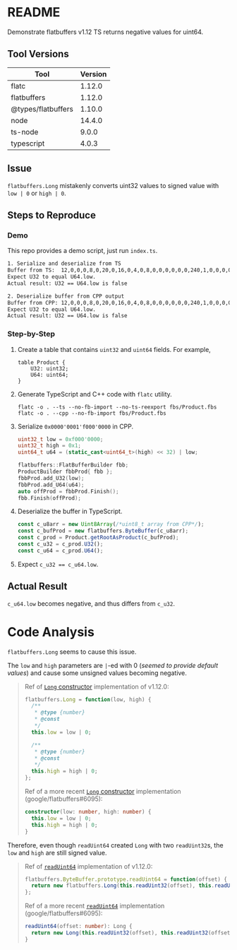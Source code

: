 # README
Demonstrate flatbuffers v1.12 TS returns negative values for uint64.

## Tool Versions

| Tool                  | Version   |
|-----------------------|-----------|
| flatc                 | 1.12.0    |
| flatbuffers           | 1.12.0    |
| @types/flatbuffers    | 1.10.0    |
| node                  | 14.4.0    |
| ts-node               | 9.0.0     |
| typescript            | 4.0.3     |

## Issue
`flatbuffers.Long` mistakenly converts uint32 values to signed value with `low | 0` or `high | 0`.

## Steps to Reproduce

### Demo
This repo provides a demo script, just run `index.ts`.

``` bash
1. Serialize and deserialize from TS
Buffer from TS:  12,0,0,0,8,0,20,0,16,0,4,0,8,0,0,0,0,0,0,240,1,0,0,0,0,0,0,0,0,0,0,240
Expect U32 to equal U64.low.
Actual result: U32 == U64.low is false

2. Deserialize buffer from CPP output
Buffer from CPP: 12,0,0,0,8,0,20,0,16,0,4,0,8,0,0,0,0,0,0,240,1,0,0,0,0,0,0,0,0,0,0,240
Expect U32 to equal U64.low.
Actual result: U32 == U64.low is false
```

### Step-by-Step
 1. Create a table that contains `uint32` and `uint64` fields.
    For example,
    ```
    table Product {
        U32: uint32;
        U64: uint64;
    }
    ```

 2. Generate TypeScript and C++ code with `flatc` utility.
    ```
    flatc -o . --ts --no-fb-import --no-ts-reexport fbs/Product.fbs
    flatc -o . --cpp --no-fb-import fbs/Product.fbs
    ```

 3. Serialize `0x0000'0001'f000'0000` in CPP.
    ``` cpp
    uint32_t low = 0xf000'0000;
    uint32_t high = 0x1;
    uint64_t u64 = (static_cast<uint64_t>(high) << 32) | low;

    flatbuffers::FlatBufferBuilder fbb;
    ProductBuilder fbbProd{ fbb };
    fbbProd.add_U32(low);
    fbbProd.add_U64(u64);
    auto offProd = fbbProd.Finish();
    fbb.Finish(offProd);
    ```

 4. Deserialize the buffer in TypeScript.
    ``` ts
    const c_u8arr = new Uint8Array(/*uint8_t array from CPP*/);
    const c_bufProd = new flatbuffers.ByteBuffer(c_u8arr);
    const c_prod = Product.getRootAsProduct(c_bufProd);
    const c_u32 = c_prod.U32();
    const c_u64 = c_prod.U64();
    ```

 5. Expect `c_u32 == c_u64.low`.


## Actual Result
`c_u64.low` becomes negative, and thus differs from `c_u32`.



# Code Analysis

`flatbuffers.Long` seems to cause this issue.

The `low` and `high` parameters are `|`-ed with 0 (_seemed to provide default values_) and cause some unsigned values becoming negative.

> Ref of [`Long` constructor](https://github.com/google/flatbuffers/blob/v1.12.0/js/flatbuffers.js#L96) implementation of v1.12.0:
> ``` ts
> flatbuffers.Long = function(low, high) {
>   /**
>    * @type {number}
>    * @const
>    */
>   this.low = low | 0;
>
>   /**
>    * @type {number}
>    * @const
>    */
>   this.high = high | 0;
> };
> ```
>
> Ref of a more recent [`Long` constructor](https://github.com/google/flatbuffers/pull/6095/files#diff-02ed618d88d609c5ab89c3839d6c36fdR9) implementation (google/flatbuffers#6095):
> ``` ts
> constructor(low: number, high: number) {
>   this.low = low | 0;
>   this.high = high | 0;
> }
> ```


Therefore, even though `readUint64` created `Long` with two `readUint32`s, the `low` and `high` are still signed value.

> Ref of [`readUint64`](https://github.com/google/flatbuffers/blob/v1.12.0/js/flatbuffers.js#L965) implementation of v1.12.0:
> ``` ts
> flatbuffers.ByteBuffer.prototype.readUint64 = function(offset) {
>   return new flatbuffers.Long(this.readUint32(offset), this.readUint32(offset + 4));
> };
> ```
>
> Ref of a more recent [`readUint64`](https://github.com/google/flatbuffers/pull/6095/files#diff-ceab2b22408a49c392f73320db3ed073R82) implementation (google/flatbuffers#6095):
> ``` ts
> readUint64(offset: number): Long {
>   return new Long(this.readUint32(offset), this.readUint32(offset + 4));
> }
> ```